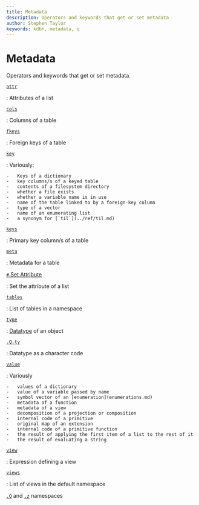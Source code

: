 ```yaml
---
title: Metadata
description: Operators and keywords that get or set metadata
author: Stephen Taylor
keywords: kdb+, metadata, q
---
```

# Metadata




Operators and keywords that get or set metadata.

[`attr`](../ref/attr.md)

: Attributes of a list

[`cols`](../ref/cols.md#cols)

: Columns of a table

[`fkeys`](../ref/fkeys.md)

: Foreign keys of a table

[`key`](../ref/key.md)

: Variously: 

    -   Keys of a dictionary
    -   key columns/s of a keyed table
    -   contents of a filesystem directory
    -   whether a file exists
    -   whether a variable name is in use
    -   name of the table linked to by a foreign-key column
    -   type of a vector
    -   name of an enumerating list
    -   a synonym for [`til`](../ref/til.md)

[`keys`](../ref/keys.md#keys)

: Primary key column/s of a table

[`meta`](../ref/meta.md)

: Metadata for a table

[`#` Set Attribute](../ref/set-attribute.md)

: Set the attribute of a list

[`tables`](../ref/tables.md)

: List of tables in a namespace

[`type`](../ref/type.md)

: [Datatype](datatypes.md) of an object

[`.Q.ty`](../ref/dotq.md#qty-type)

: Datatype as a character code

[`value`](../ref/value.md)

: Variously

    -   values of a dictionary
    -   value of a variable passed by name
    -   symbol vector of an [enumeration](enumerations.md)
    -   metadata of a function
    -   metadata of a view
    -   decomposition of a projection or composition
    -   internal code of a primitive
    -   original map of an extension
    -   internal code of a primitive function
    -   the result of applying the first item of a list to the rest of it
    -   the result of evaluating a string


[`view`](../ref/view.md)

: Expression defining a view

[`views`](../ref/view.md#views)

: List of views in the default namespace


<i class="far fa-hand-point-right"></i>
[`.Q`](../ref/dotq.md) and
[`.z`](../ref/dotz.md) namespaces

